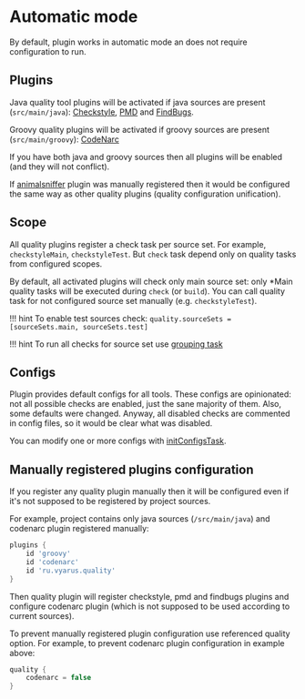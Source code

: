 # Automatic mode

By default, plugin works in automatic mode an does not require configuration to run.

## Plugins

Java quality tool plugins will be activated if java sources are present (`src/main/java`):
[Checkstyle](../tool/checkstyle.md), 
[PMD](../tool/pmd.md) and 
[FindBugs](../tool/findbugs.md).

Groovy quality plugins will be activated if groovy sources are present (`src/main/groovy`):
[CodeNarc](../tool/codenarc.md)

If you have both java and groovy sources then all plugins will be enabled (and they will not conflict).

If [animalsniffer](../tool/animalsniffer.md) plugin was manually registered then it would be 
configured the same way as other quality plugins (quality configuration unification).

## Scope

All quality plugins register a check task per source set. For example, `checkstyleMain`, `checkstyleTest`.
But `check` task depend only on quality tasks from configured scopes. 

By default, all activated plugins will check only main source set: only *Main quality tasks will be executed
during `check` (or `build`). You can call quality task for not configured source set manually (e.g. `checkstyleTest`).

!!! hint
    To enable test sources check: `quality.sourceSets = [sourceSets.main, sourceSets.test]`

!!! hint
    To run all checks for source set use [grouping task](../task/group.md)
    
## Configs

Plugin provides default configs for all tools.
These configs are opinionated: not all possible checks are enabled, just the sane majority of them. Also, some defaults were changed.
Anyway, all disabled checks are commented in config files, so it would be clear what was disabled.

You can modify one or more configs with [initConfigsTask](../task/config.md).  


## Manually registered plugins configuration 

If you register any quality plugin manually then it will be configured even if it's not supposed to be registered by project sources.

For example, project contains only java sources (`/src/main/java`) and codenarc plugin registered manually:

```groovy
plugins {
    id 'groovy'
    id 'codenarc'
    id 'ru.vyarus.quality'
}
```

Then quality plugin will register checkstyle, pmd and findbugs plugins and configure codenarc plugin (which is not supposed to be used according to current sources). 

To prevent manually registered plugin configuration use referenced quality option. For example, to prevent codenarc plugin configuration in example above:

 ```groovy
 quality {
     codenarc = false
 }
 ```